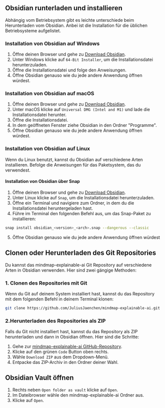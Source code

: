 ## Obsidian runterladen und installieren

Abhängig vom Betriebsystem gibt es leichte unterschiede beim Herunterladen vom Obsidian.
Anbei ist die Installation für die üblichen Betriebsysteme aufgelistet.

### Installation von Obsidian auf Windows
1. Öffne deinen Browser und gehe zu [Download Obsidian](https://obsidian.md/download).
2. Unter Windows klicke auf `64-Bit Installer`, um die Installationsdatei herunterzuladen.
3. Öffne die Installationsdatei und folge den Anweisungen.
4. Öffne Obsidian genauso wie du jede andere Anwendung öffnen würdest.

### Installation von Obsidian auf macOS
1. Öffne deinen Browser und gehe zu [Download Obsidian](https://obsidian.md/download).
2. Unter macOS klicke auf `Universal DMG (Intel and M1)` und lade die Installationsdatei herunter.
3. Öffne die Installationsdatei.
4. In dem geöffneten Fenster ziehe Obsidian in den Ordner "Programme".
5. Öffne Obsidian genauso wie du jede andere Anwendung öffnen würdest.

### Installation von Obsidian auf Linux
Wenn du Linux benutzt, kannst du Obsidian auf verschiedene Arten installieren. Befolge die Anweisungen für das Paketsystem, das du verwendest.

#### Installation von Obsidian über Snap
1. Öffne deinen Browser und gehe zu [Download Obsidian](https://obsidian.md/download).
2. Unter Linux klicke auf `Snap`, um die Installationsdatei herunterzuladen.
3. Öffne ein Terminal und navigiere zum Ordner, in dem du die Installationsdatei heruntergeladen hast.
4. Führe im Terminal den folgenden Befehl aus, um das Snap-Paket zu installieren:

```bash
snap install obsidian_<version>_<arch>.snap --dangerous --classic
```
5. Öffne Obsidian genauso wie du jede andere Anwendung öffnen würdest

## Clonen oder Herunterladen des Git Repositories

Du kannst das mindmap-explainable-ai Git Repository auf verschiedene Arten in Obsidian verwenden. Hier sind zwei gängige Methoden:

### 1. Clonen des Repositories mit Git

Wenn du Git auf deinem System installiert hast, kannst du das Repository mit dem folgenden Befehl in deinem Terminal klonen:

```bash
git clone https://github.com/JuliusJaenchen/mindmap-explainable-ai.git
```

### 2.Herunterladen des Repositories als ZIP
   Falls du Git nicht installiert hast, kannst du das Repository als ZIP herunterladen und dann in Obsidian öffnen.
   Hier sind die Schritte:
1. Gehe zur [mindmap-explainable-ai GitHub-Repository](https://github.com/JuliusJaenchen/mindmap-explainable-ai).
2. Klicke auf den grünen `Code` Button oben rechts.
3. Wähle `Download ZIP` aus dem Dropdown-Menü.
4. Entpacke das ZIP-Archiv in den Ordner deiner Wahl.

## Obsidian Vault öffnen

1. Rechts neben `Open folder as vault` klicke auf `Open`.
2. Im Dateibrowser wähle den mindmap-explainable-ai Ordner aus.
3. Klicke auf `Open`.